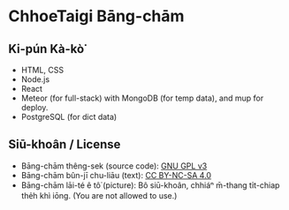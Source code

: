 # ChhoeTaigi Bāng-chām

## Ki-pún Kà-kò͘
- HTML, CSS
- Node.js
- React
- Meteor (for full-stack) with MongoDB (for temp data), and mup for deploy.
- PostgreSQL (for dict data)

## Siū-khoân / License
- Bāng-chām thêng-sek (source code): [GNU GPL v3](https://github.com/ChhoeTaigi/ChhoeTaigiWebsite/blob/master/LICENSE)
- Bāng-chām bûn-jī chu-liāu (text): [CC BY-NC-SA 4.0](https://creativecommons.org/licenses/by-nc-sa/4.0/)
- Bāng-chām lāi-té ê tô͘ (picture): Bô siū-khoân, chhiáⁿ m̄-thang ti̍t-chiap the̍h khì iōng. (You are not allowed to use.)
